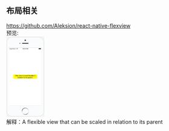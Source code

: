 ## 布局相关<br>

https://github.com/Aleksion/react-native-flexview<br>
预览:<br>
<img src="https://github.com/Aleksion/react-native-flexview/raw/master/documentation/images/ScreenShot1.png" width="20%"/>
<br>
解释：A flexible view that can be scaled in relation to its parent
<br>

